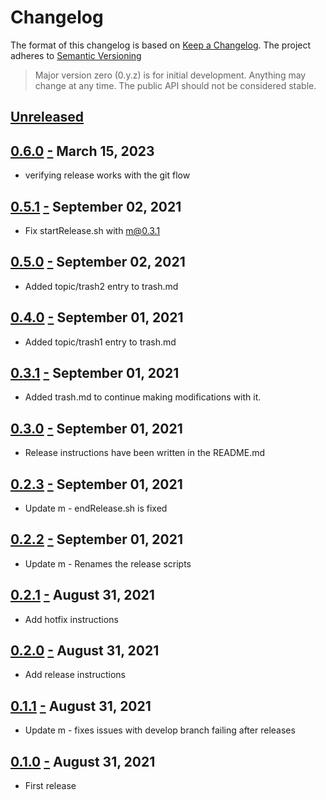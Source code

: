 # Changelog

The format of this changelog is based on [Keep a Changelog](http://keepachangelog.com/en/1.0.0/).
The project adheres to [Semantic Versioning](http://semver.org/spec/v2.0.0.html)

> Major version zero (0.y.z) is for initial development. Anything may change at any time.
> The public API should not be considered stable.

## [Unreleased]

## [0.6.0] <a name="0.6.0" href="#0.6.0">-</a> March 15, 2023

- verifying release works with the git flow

## [0.5.1] <a name="0.5.1" href="#0.5.1">-</a> September 02, 2021

- Fix startRelease.sh with m@0.3.1

## [0.5.0] <a name="0.5.0" href="#0.5.0">-</a> September 02, 2021

- Added topic/trash2 entry to trash.md

## [0.4.0] <a name="0.4.0" href="#0.4.0">-</a> September 01, 2021

- Added topic/trash1 entry to trash.md

## [0.3.1] <a name="0.3.1" href="#0.3.1">-</a> September 01, 2021

- Added trash.md to continue making modifications with it.

## [0.3.0] <a name="0.3.0" href="#0.3.0">-</a> September 01, 2021

- Release instructions have been written in the README.md

## [0.2.3] <a name="0.2.3" href="#0.2.3">-</a> September 01, 2021

- Update m - endRelease.sh is fixed

## [0.2.2] <a name="0.2.2" href="#0.2.2">-</a> September 01, 2021

- Update m - Renames the release scripts

## [0.2.1] <a name="0.2.1" href="#0.2.1">-</a> August 31, 2021

- Add hotfix instructions

## [0.2.0] <a name="0.2.0" href="#0.2.0">-</a> August 31, 2021

- Add release instructions

## [0.1.1] <a name="0.1.1" href="#0.1.1">-</a> August 31, 2021

- Update m - fixes issues with develop branch failing after releases

## [0.1.0] <a name="0.1.0" href="#0.1.0">-</a> August 31, 2021

- First release

[unreleased]: https://github.com/jmlopez-rod/git-flow/compare/0.6.0...HEAD
[0.6.0]: https://github.com/jmlopez-rod/git-flow/compare/0.5.1...0.6.0
[0.5.1]: https://github.com/jmlopez-rod/git-flow/compare/0.5.0...0.5.1
[0.5.0]: https://github.com/jmlopez-rod/git-flow/compare/0.4.0...0.5.0
[0.4.0]: https://github.com/jmlopez-rod/git-flow/compare/0.3.1...0.4.0
[0.3.1]: https://github.com/jmlopez-rod/git-flow/compare/0.3.0...0.3.1
[0.3.0]: https://github.com/jmlopez-rod/git-flow/compare/0.2.3...0.3.0
[0.2.3]: https://github.com/jmlopez-rod/git-flow/compare/0.2.2...0.2.3
[0.2.2]: https://github.com/jmlopez-rod/git-flow/compare/0.2.1...0.2.2
[0.2.1]: https://github.com/jmlopez-rod/git-flow/compare/0.2.0...0.2.1
[0.2.0]: https://github.com/jmlopez-rod/git-flow/compare/0.1.1...0.2.0
[0.1.1]: https://github.com/jmlopez-rod/git-flow/compare/0.1.0...0.1.1
[0.1.0]: https://github.com/jmlopez-rod/git-flow/compare/5679b0af2474dd991a3c348d6f6a59acd1a0e647...0.1.0
